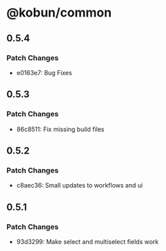 # @kobun/common

## 0.5.4

### Patch Changes

- e0163e7: Bug Fixes

## 0.5.3

### Patch Changes

- 86c8511: Fix missing build files

## 0.5.2

### Patch Changes

- c8aec36: Small updates to workflows and ui

## 0.5.1

### Patch Changes

- 93d3299: Make select and multiselect fields work
